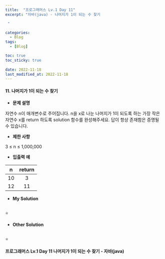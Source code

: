 ```yaml
---
title:  "프로그래머스 Lv.1 Day 11"
excerpt: "자바(java) - 나머지가 1이 되는 수 찾기

 "

categories:
  - Blog
tags:
  - [Blog]

toc: true
toc_sticky: true
 
date: 2022-11-18
last_modified_at: 2022-11-18
---
```


#### 11. 나머지가 1이 되는 수 찾기




- **문제 설명** 

자연수 n이 매개변수로 주어집니다. n을 x로 나눈 나머지가 1이 되도록 하는 가장 작은 자연수 x를 return 하도록 solution 함수를 완성해주세요. 답이 항상 존재함은 증명될 수 있습니다.

- **제한 사항**

3 ≤ n ≤ 1,000,000

- **입출력 예**

|**n**|**return**|
|:---:|:---:|
|10|3|
|12|11|



- **My Solution**

```java

```

⭐

- **Other Solution**

```java

```


⭐

**프로그래머스 Lv.1 Day 11 나머지가 1이 되는 수 찾기 - 자바(java)**